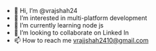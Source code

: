 - 👋 Hi, I’m @vrajshah24
- 👀 I’m interested in multi-platform development
- 🌱 I’m currently learning node js 
- 💞️ I’m looking to collaborate on Linked In
- 📫 How to reach me vrajjshah2410@gmail.com

<!---
vrajshah24/vrajshah24 is a ✨ special ✨ repository because its `README.md` (this file) appears on your GitHub profile.
You can click the Preview link to take a look at your changes.
--->
